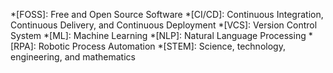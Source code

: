*[FOSS]: Free and Open Source Software
*[CI/CD]: Continuous Integration, Continuous Delivery, and Continuous Deployment
*[VCS]: Version Control System
*[ML]: Machine Learning
*[NLP]: Natural Language Processing
*[RPA]: Robotic Process Automation
*[STEM]: Science, technology, engineering, and mathematics